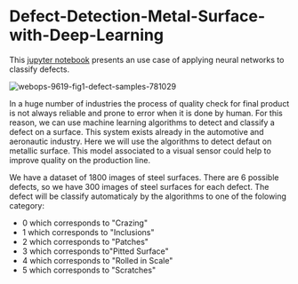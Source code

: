 # Defect-Detection-Metal-Surface-with-Deep-Learning

This [jupyter notebook](https://github.com/maevamecker/Defect-Detection-Metal-Surface-with-Deep-Learning/blob/master/.ipynb_checkpoints/ExampleNotebook-checkpoint.ipynb) presents an use case of applying neural networks to classify defects.


![webops-9619-fig1-defect-samples-781029](https://user-images.githubusercontent.com/77848994/130051591-8ad3eb72-3c62-4a21-b732-0d171a509759.jpeg)


In a huge number of industries the process of quality check for final product is not always reliable and prone to error when it is done by human. For this reason, we can use machine learning algorithms to detect and classify a defect on a surface. This system exists already in the automotive and aeronautic industry. Here we will use the algorithms to detect defaut on metallic surface. This model associated to a visual sensor could help to improve quality on the production line.

We have a dataset of 1800 images of steel surfaces. There are 6 possible defects, so we have 300 images of steel surfaces for each defect. The defect will be classify automaticaly by the algorithms to one of the folowing category:

- 0 which corresponds to "Crazing"
- 1 which corresponds to "Inclusions"
- 2 which corresponds to "Patches"
- 3 which corresponds to"Pitted Surface"
- 4 which corresponds to "Rolled in Scale"
- 5 which corresponds to "Scratches"


